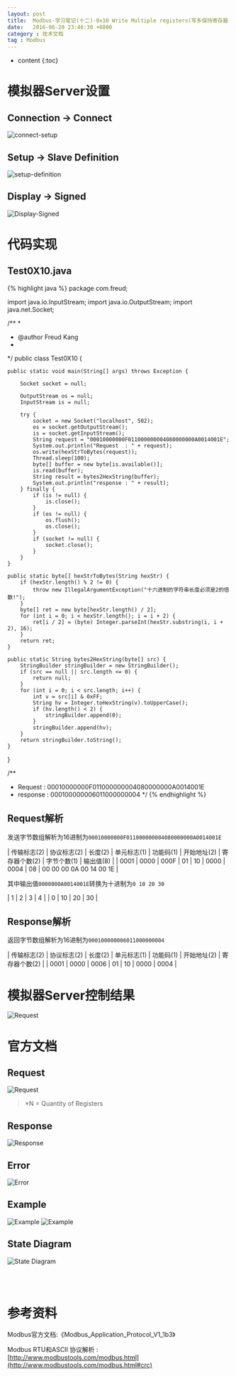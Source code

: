 ```yaml
---
layout: post
title:  Modbus-学习笔记(十二)-0x10 Write Multiple registers(写多保持寄存器 )
date:   2016-06-20 23:46:30 +0800
category : 技术文档
tag : Modbus
---
```


* content
{:toc}


模拟器Server设置
=============================

Connection -> Connect
-----------------------------

![connect-setup](/images/blog/modbus/modbus-05-16-Write-Multiple-registers/06-modbus-slave-connect-setup.png)

Setup -> Slave Definition
-----------------------------

![setup-definition](/images/blog/modbus/modbus-05-16-Write-Multiple-registers/07-modbus-slave-setup-definition.png)

Display -> Signed
-----------------------------

![Display-Signed](/images/blog/modbus/modbus-05-06-Write-Single-Register/08-modbus-slave-data-type-setup.png)


代码实现
=============================

Test0X10.java
-----------------------------

{% highlight java %}
package com.freud;

import java.io.InputStream;
import java.io.OutputStream;
import java.net.Socket;

/**
 * 
 * @author Freud Kang
 *
 */
public class Test0X10 {

	public static void main(String[] args) throws Exception {

		Socket socket = null;

		OutputStream os = null;
		InputStream is = null;

		try {
			socket = new Socket("localhost", 502);
			os = socket.getOutputStream();
			is = socket.getInputStream();
			String request = "00010000000F011000000004080000000A0014001E";
			System.out.println("Request  : " + request);
			os.write(hexStrToBytes(request));
			Thread.sleep(100);
			byte[] buffer = new byte[is.available()];
			is.read(buffer);
			String result = bytes2HexString(buffer);
			System.out.println("response : " + result);
		} finally {
			if (is != null) {
				is.close();
			}
			if (os != null) {
				os.flush();
				os.close();
			}
			if (socket != null) {
				socket.close();
			}
		}
	}

	public static byte[] hexStrToBytes(String hexStr) {
		if (hexStr.length() % 2 != 0) {
			throw new IllegalArgumentException("十六进制的字符串长度必须是2的倍数!");
		}
		byte[] ret = new byte[hexStr.length() / 2];
		for (int i = 0; i < hexStr.length(); i = i + 2) {
			ret[i / 2] = (byte) Integer.parseInt(hexStr.substring(i, i + 2), 16);
		}
		return ret;
	}

	public static String bytes2HexString(byte[] src) {
		StringBuilder stringBuilder = new StringBuilder();
		if (src == null || src.length <= 0) {
			return null;
		}
		for (int i = 0; i < src.length; i++) {
			int v = src[i] & 0xFF;
			String hv = Integer.toHexString(v).toUpperCase();
			if (hv.length() < 2) {
				stringBuilder.append(0);
			}
			stringBuilder.append(hv);
		}
		return stringBuilder.toString();
	}
}

/**
 * Request  : 00010000000F011000000004080000000A0014001E
 * response : 000100000006011000000004
 */
{% endhighlight %}

Request解析
-----------------------------

发送字节数组解析为16进制为`00010000000F011000000004080000000A0014001E`

| 传输标志(2) | 协议标志(2) | 长度(2) | 单元标志(1) | 功能码(1) | 开始地址(2) | 寄存器个数(2) | 字节个数(1) | 输出值(8)               |
| 0001        | 0000        | 000F    | 01          | 10        | 0000        | 0004          | 08          | 00 00 00 0A 00 14 00 1E |

其中输出值`0000000A0014001E`转换为十进制为`0 10 20 30`

| 1 | 2  | 3  | 4  |
| 0 | 10 | 20 | 30 |

Response解析
-----------------------------

返回字节数组解析为16进制为`000100000006011000000004`

| 传输标志(2) | 协议标志(2) | 长度(2) | 单元标志(1) | 功能码(1) | 开始地址(2) | 寄存器个数(2) |
| 0001        | 0000        | 0006    | 01          | 10        | 0000        | 0004          |


模拟器Server控制结果
=============================

![Request](/images/blog/modbus/modbus-05-06-Write-Single-Register/09-modbus-slave-control-result.png)


官方文档
=============================

Request
-----------------------------

![Request](/images/blog/modbus/modbus-05-16-Write-Multiple-registers/01_Request.png)

> *N = Quantity of Registers

Response
-----------------------------

![Response](/images/blog/modbus/modbus-05-16-Write-Multiple-registers/02_Response.png)

Error
-----------------------------

![Error](/images/blog/modbus/modbus-05-16-Write-Multiple-registers/03_Error.png)

Example
-----------------------------

![Example](/images/blog/modbus/modbus-05-16-Write-Multiple-registers/04_Example_1.png)
![Example](/images/blog/modbus/modbus-05-16-Write-Multiple-registers/04_Example_2.png)

State Diagram
-----------------------------

![State Diagram](/images/blog/modbus/modbus-05-16-Write-Multiple-registers/05_State_Diagram.png)


<br>
<br>

参考资料
================================

Modbus官方文档:《Modbus_Application_Protocol_V1_1b3》

Modbus RTU和ASCII 协议解析 : [http://www.modbustools.com/modbus.html](http://www.modbustools.com/modbus.html#crc)
